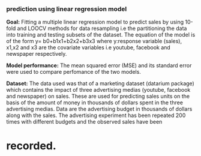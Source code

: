 ### prediction using linear regression model 

**Goal:**
Fitting a multiple linear regression model to predict sales by using 10-fold
and LOOCV methods for data resampling i.e the partitioning the data into training and
testing subsets of the dataset. The equation of the model is of the form y= b0+b1x1+b2x2+b3x3
where y:response variable (sales), x1,x2 and x3 are the covariate variables i.e
youtube, facebook and newspaper respectively.

**Model performance:** The mean squared error (MSE) and its standard error were used to compare perfomance of the two models.

**Dataset:**
The data used was that of a marketing dataset (datarium package) which contains the impact of three advertising medias (youtube, facebook and newspaper) on sales. These are used 
for predicting sales units on the basis of the amount of money in thousands of dollars spent in the three advertising medias. Data are the advertising budget in thousands of dollars along with the sales. The advertising experiment has been repeated 200 times with different budgets and the observed sales have been 
# recorded.
